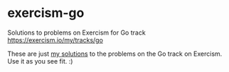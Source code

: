 # exercism-go
Solutions to problems on Exercism for Go track https://exercism.io/my/tracks/go

These are just [my solutions](https://exercism.io/profiles/hussainweb) to the problems on the Go track on Exercism. Use it as you see fit. :)

